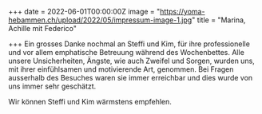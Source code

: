 +++
date = 2022-06-01T00:00:00Z
image = "https://yoma-hebammen.ch/upload/2022/05/impressum-image-1.jpg"
title = "Marina, Achille mit Federico"

+++
Ein grosses Danke nochmal an Steffi und Kim, für ihre professionelle und vor allem emphatische Betreuung während des Wochenbettes. Alle unsere Unsicherheiten, Ängste, wie auch Zweifel und Sorgen, wurden uns, mit ihrer einfühlsamen und motivierende Art, genommen. Bei Fragen ausserhalb des Besuches waren sie immer erreichbar und dies wurde von uns immer sehr geschätzt.

Wir können Steffi und Kim wärmstens empfehlen.